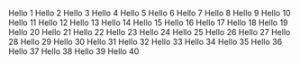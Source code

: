 Hello 1
Hello 2
Hello 3
Hello 4
Hello 5
Hello 6
Hello 7
Hello 8
Hello 9
Hello 10
Hello 11
Hello 12
Hello 13
Hello 14
Hello 15
Hello 16
Hello 17
Hello 18
Hello 19
Hello 20
Hello 21
Hello 22
Hello 23
Hello 24
Hello 25
Hello 26
Hello 27
Hello 28
Hello 29
Hello 30
Hello 31
Hello 32
Hello 33
Hello 34
Hello 35
Hello 36
Hello 37
Hello 38
Hello 39
Hello 40
